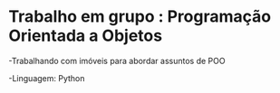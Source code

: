 <h1>Trabalho em grupo : Programação Orientada a Objetos</h1>


<p>
  -Trabalhando com imóveis para abordar assuntos de POO
</p>
<p>
  -Linguagem: Python
</p>
